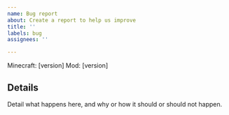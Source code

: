 ```yaml
---
name: Bug report
about: Create a report to help us improve
title: ''
labels: bug
assignees: ''

---
```


Minecraft: [version]
Mod: [version]

## Details
Detail what happens here, and why or how it should or should not happen.
